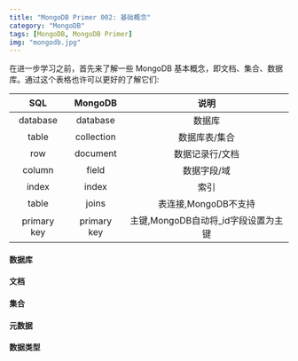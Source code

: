 ```yaml
---
title: "MongoDB Primer 002: 基础概念"
category: "MongoDB"
tags: [MongoDB, MongoDB Primer]
img: "mongodb.jpg"
---
```

在进一步学习之前，首先来了解一些 MongoDB 基本概念，即文档、集合、数据库。通过这个表格也许可以更好的了解它们:



SQL|MongoDB|说明
:-:|:-:|:-:
database|database|数据库
table|collection|数据库表/集合
row|document|数据记录行/文档
column|field|数据字段/域
index|index|索引
table|joins|表连接,MongoDB不支持
primary key | primary key | 主键,MongoDB自动将_id字段设置为主键



#### 数据库

#### 文档

#### 集合

#### 元数据

#### 数据类型


